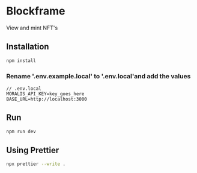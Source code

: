 # Blockframe

View and mint NFT's

## Installation

```bash
npm install
```

### Rename '.env.example.local' to '.env.local'and add the values

```
// .env.local
MORALIS_API_KEY=key_goes_here
BASE_URL=http://localhost:3000
```

## Run

```bash
npm run dev
```

## Using Prettier

```bash
npx prettier --write .
```
